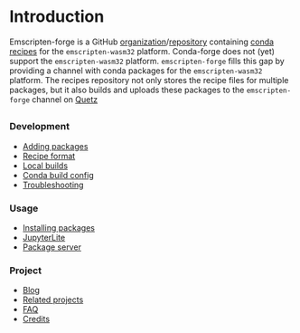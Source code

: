 # Introduction


Emscripten-forge is a GitHub [organization](https://github.com/emscripten-forge)/[repository](https://github.com/emscripten-forge/recipes) containing  [conda recipes](https://github.com/emscripten-forge/recipes) for the `emscripten-wasm32` platform.
Conda-forge does not (yet) support the `emscripten-wasm32` platform. `emscripten-forge` fills this gap by providing a channel with conda packages for the `emscripten-wasm32` platform.
The recipes repository not only stores the recipe files for multiple packages, but it also builds and uploads these packages to the `emscripten-forge` channel on [Quetz](https://beta.mamba.pm/channels/emscripten-forge)

##

### Development

  * [Adding packages](development/adding_packages)
  * [Recipe format](development/recipe_format)
  * [Local builds](development/local_builds)
  * [Conda build config](development/conda_build_config)
  * [Troubleshooting](development/troubleshooting)

### Usage

  * [Installing packages](usage/installing_packages)
  * [JupyterLite](usage/jupyterlite)
  * [Package server](usage/package_server)

### Project

  * [Blog](blog)
  * [Related projects](project/related_projects)
  * [FAQ](project/faq)
  * [Credits](project/credits)

